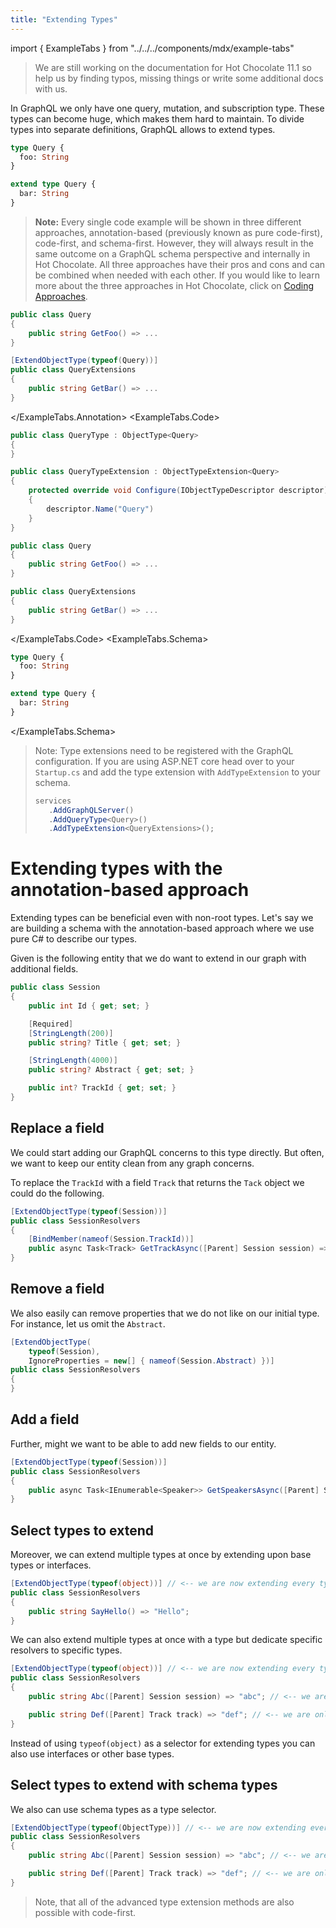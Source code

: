 ```yaml
---
title: "Extending Types"
---
```


import { ExampleTabs } from "../../../components/mdx/example-tabs"

> We are still working on the documentation for Hot Chocolate 11.1 so help us by finding typos, missing things or write some additional docs with us.

In GraphQL we only have one query, mutation, and subscription type. These types can become huge, which makes them hard to maintain. To divide types into separate definitions, GraphQL allows to extend types.

```graphql
type Query {
  foo: String
}

extend type Query {
  bar: String
}
```

> **Note:** Every single code example will be shown in three different approaches, annotation-based (previously known as pure code-first), code-first, and schema-first. However, they will always result in the same outcome on a GraphQL schema perspective and internally in Hot Chocolate. All three approaches have their pros and cons and can be combined when needed with each other. If you would like to learn more about the three approaches in Hot Chocolate, click on [Coding Approaches](/docs/hotchocolate/api-reference/coding-approaches).

<ExampleTabs>
<ExampleTabs.Annotation>

```csharp
public class Query
{
    public string GetFoo() => ...
}

[ExtendObjectType(typeof(Query))]
public class QueryExtensions
{
    public string GetBar() => ...
}
```

</ExampleTabs.Annotation>
<ExampleTabs.Code>

```csharp
public class QueryType : ObjectType<Query>
{
}

public class QueryTypeExtension : ObjectTypeExtension<Query>
{
    protected override void Configure(IObjectTypeDescriptor descriptor)
    {
        descriptor.Name("Query")
    }
}

public class Query
{
    public string GetFoo() => ...
}

public class QueryExtensions
{
    public string GetBar() => ...
}
```

</ExampleTabs.Code>
<ExampleTabs.Schema>

```graphql
type Query {
  foo: String
}

extend type Query {
  bar: String
}
```

</ExampleTabs.Schema>
</ExampleTabs>

> Note: Type extensions need to be registered with the GraphQL configuration. If you are using ASP.NET core head over to your `Startup.cs` and add the type extension with `AddTypeExtension` to your schema.
>
> ```csharp
> services
>    .AddGraphQLServer()
>    .AddQueryType<Query>()
>    .AddTypeExtension<QueryExtensions>();
> ```

# Extending types with the annotation-based approach

Extending types can be beneficial even with non-root types. Let's say we are building a schema with the annotation-based approach where we use pure C# to describe our types.

Given is the following entity that we do want to extend in our graph with additional fields.

```csharp
public class Session
{
    public int Id { get; set; }

    [Required]
    [StringLength(200)]
    public string? Title { get; set; }

    [StringLength(4000)]
    public string? Abstract { get; set; }

    public int? TrackId { get; set; }
}
```

## Replace a field

We could start adding our GraphQL concerns to this type directly. But often, we want to keep our entity clean from any graph concerns.

To replace the `TrackId` with a field `Track` that returns the `Tack` object we could do the following.

```csharp
[ExtendObjectType(typeof(Session))]
public class SessionResolvers
{
    [BindMember(nameof(Session.TrackId))]
    public async Task<Track> GetTrackAsync([Parent] Session session) => ...
}
```

## Remove a field

We also easily can remove properties that we do not like on our initial type. For instance, let us omit the `Abstract`.

```csharp
[ExtendObjectType(
    typeof(Session),
    IgnoreProperties = new[] { nameof(Session.Abstract) })]
public class SessionResolvers
{
}
```

## Add a field

Further, might we want to be able to add new fields to our entity.

```csharp
[ExtendObjectType(typeof(Session))]
public class SessionResolvers
{
    public async Task<IEnumerable<Speaker>> GetSpeakersAsync([Parent] Session session) => ...
}
```

## Select types to extend

Moreover, we can extend multiple types at once by extending upon base types or interfaces.

```csharp
[ExtendObjectType(typeof(object))] // <-- we are now extending every type that inherits from object (essentially every type).
public class SessionResolvers
{
    public string SayHello() => "Hello";
}
```

We can also extend multiple types at once with a type but dedicate specific resolvers to specific types.

```csharp
[ExtendObjectType(typeof(object))] // <-- we are now extending every type that inherits from object (essentially every type)
public class SessionResolvers
{
    public string Abc([Parent] Session session) => "abc"; // <-- we are only adding this field to the Session type

    public string Def([Parent] Track track) => "def"; // <-- we are only adding this field to the Track type
}
```

Instead of using `typeof(object)` as a selector for extending types you can also use interfaces or other base types.

## Select types to extend with schema types

We also can use schema types as a type selector.

```csharp
[ExtendObjectType(typeof(ObjectType))] // <-- we are now extending every object type.
public class SessionResolvers
{
    public string Abc([Parent] Session session) => "abc"; // <-- we are only adding this field to the Session type

    public string Def([Parent] Track track) => "def"; // <-- we are only adding this field to the Track type
}
```

> Note, that all of the advanced type extension methods are also possible with code-first.
